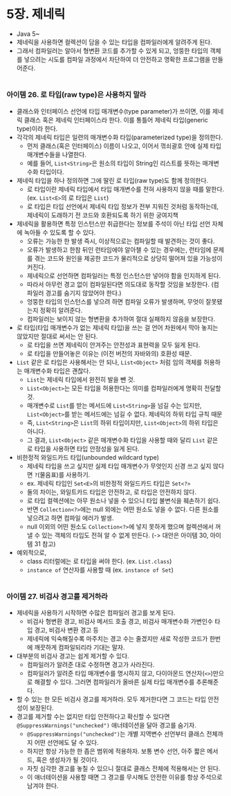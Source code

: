 # 5장. 제네릭
- Java 5~
- 제네릭을 사용하면 컬렉션이 담을 수 있는 타입을 컴파일러에게 알려주게 된다. 
- 그래서 컴파일러는 알아서 형변환 코드를 추가할 수 있게 되고, 엉뚱한 타입의 객체를 넣으려는 시도를 컴파일 과정에서 차단하여 더 안전하고 명확한 프로그램을 만들어준다.

#
### 아이템 26. 로 타입(raw type)은 사용하지 말라
- 클래스와 인터페이스 선언에 타입 매개변수(type parameter)가 쓰이면, 이를 제네릭 클래스 혹은 제네릭 인터페이스라 한다. 이를 통틀어 제네릭 타입(generic type)이라 한다.
- 각각의 제네릭 타입은 일련의 매개변수화 타입(parameterized type)을 정의한다.
  - 먼저 클래스(혹은 인터페이스) 이름이 나오고, 이어서 꺾쇠괄호 안에 실제 타입 매개변수들을 나열한다.
  - 예를 들어, `List<String>`은 원소의 타입이 String인 리스트를 뜻하는 매개변수화 타입이다.
- 제네릭 타입을 하나 정의하면 그에 딸린 로 타입(raw type)도 함께 정의한다.
  - 로 타입이란 제네릭 타입에서 타입 매개변수를 전혀 사용하지 않을 때를 말한다. (ex. `List<E>`의 로 타입은 `List`)
  - 로 타입은 타입 선언에서 제네릭 타입 정보가 전부 지워진 것처럼 동작하는데, 제네릭이 도래하기 전 코드와 호환되도록 하기 위한 궁여지책
- 제네릭을 활용하면 특정 인스턴스만 취급한다는 정보를 주석이 아닌 타입 선언 자체에 녹아들 수 있도록 할 수 있다.
  - 오류는 가능한 한 발생 즉시, 이상적으로는 컴파일할 때 발견하는 것이 좋다.
  - 오류가 발생하고 한참 뒤인 런타임에야 알아챌 수 있는 경우에는, 런타임에 문제를 겪는 코드와 원인을 제공한 코드가 물리적으로 상당히 떨어져 있을 가능성이 커진다.
  - 제네릭으로 선언하면 컴파일러는 특정 인스턴스만 넣어야 함을 인지하게 된다.
  - 따라서 아무런 경고 없이 컴파일된다면 의도대로 동작할 것임을 보장한다. (컴파일러 경고를 숨기지 않았어야 한다.)
  - 엉뚱한 타입의 인스턴스를 넣으려 하면 컴파일 오류가 발생하며, 무엇이 잘못됐는지 정확히 알려준다.
  - 컴파일러는 보이지 않는 형변환을 추가하여 절대 실패하지 않음을 보장한다.
- 로 타입(타입 매개변수가 없는 제네릭 타입)을 쓰는 걸 언어 차원에서 막아 놓지는 않았지만 절대로 써서는 안 된다.
  - 로 타입을 쓰면 제네릭이 안겨주는 안전성과 표현력을 모두 잃게 된다.
  - 로 타입을 만들어놓은 이유는 (이전 버전의 자바와의) 호환성 때문.
- `List` 같은 로 타입은 사용해서는 안 되나, `List<Object>` 처럼 임의 객체를 허용하는 매개변수화 타입은 괜찮다.
  - `List`는 제네릭 타입에서 완전히 발을 뺀 것.
  - `List<Object>`는 모든 타입을 허용한다는 의미를 컴파일러에게 명확히 전달할 것.
  - 매개변수로 `List`를 받는 메서드에 `List<String>`을 넘길 수는 있지만, `List<Object>`를 받는 메서드에는 넘길 수 없다. 제네릭의 하위 타입 규칙 때문
  - 즉, `List<String>`은 `List`의 하위 타입이지만, `List<Object>`의 하위 타입은 아니다.
  - 그 결과, `List<Object>` 같은 매개변수화 타입을 사용할 때와 달리 `List` 같은 로 타입을 사용하면 타입 안정성을 잃게 된다.
- 비한정적 와일드카드 타입(unbounded wildcard type)
  - 제네릭 타입을 쓰고 싶지만 실제 타입 매개변수가 무엇인지 신경 쓰고 싶지 않다면 `?`(물음표)를 사용하기.
  - ex. 제네릭 타입인 `Set<E>`의 비한정적 와일드카드 타입은 `Set<?>`
  - 둘의 차이는, 와일트카드 타입은 안전하고, 로 타입은 안전하지 않다.
  - 로 타입 컬렉션에는 아무 원소나 넣을 수 있으니 타입 불변식을 훼손하기 쉽다.
  - 반면 `Collection<?>`에는 null 외에는 어떤 원소도 넣을 수 없다. 다른 원소를 넣으려고 하면 컴파일 에러가 발생.
  - null 이외의 어떤 원소도 `Collection<?>`에 넣지 못하게 했으며 컬렉션에서 꺼낼 수 있는 객체의 타입도 전혀 알 수 없게 만든다. (-> 대안은 아이템 30, 아이템 31 참고)
- 예외적으로, 
  - class 리터럴에는 로 타입을 써야 한다. (ex. `List.class`)
  - `instance of` 연산자를 사용할 때 (ex. `instance of Set`)

#
### 아이템 27. 비검사 경고를 제거하라
- 제네릭을 사용하기 시작하면 수많은 컴파일러 경고를 보게 된다.
  - 비검사 형변환 경고, 비검사 메서드 호출 경고, 비검사 매개변수화 가변인수 타입 경고, 비검사 변환 경고 등
  - 제네릭에 익숙해질수록 마주치는 경고 수는 줄겠지만 새로 작성한 코드가 한번에 깨끗하게 컴파일되리라 기대는 말자.
- 대부분의 비검사 경고는 쉽게 제거할 수 있다.
  - 컴파일러가 알려준 대로 수정하면 경고가 사라진다.
  - 컴파일러가 알려준 타입 매개변수를 명시하지 않고, 다이아몬드 연산자(`<>`)만으로 해결할 수 있다. 그러면 컴파일러가 올바른 실제 타입 매개변수를 추론해준다.
- 할 수 있는 한 모든 비검사 경고를 제거하라. 모두 제거한다면 그 코드는 타입 안전성이 보장된다.
- 경고를 제거할 수는 없지만 타입 안전하다고 확신할 수 있다면 `@SuppressWarnings("unchecked")` 애너테이션을 달아 경고를 숨기자.
  - `@SuppressWarnings("unchecked")`는 개별 지역변수 선언부터 클래스 전체까지 어떤 선언에도 달 수 있다.
  - 하지만 항상 가능한 한 좁은 범위에 적용하자. 보통 변수 선언, 아주 짧은 메서드, 혹은 생성자가 될 것이다.
  - 자칫 심각한 경고를 놓칠 수 있으니 절대로 클래스 전체에 적용해서는 안 된다.
  - 이 애너테이션을 사용할 때면 그 경고를 무시해도 안전한 이유를 항상 주석으로 남겨야 한다.
